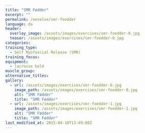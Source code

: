 ```yaml
---
title: "SMR Fødder"
excerpt: ""
permalink: /oevelse/smr-foedder
language: da
header:
  overlay_image: /assets/images/exercises/smr-foedder-0.jpg
  teaser: /assets/images/exercises/smr-foedder-0.jpg
categories:
training_type: 
  - Self Myofascial Release (SMR)
training_focus: 
equipment:
  - lacrosse bold
muscle_group:
alternative_titles:
gallery:
  - url: /assets/images/exercises/smr-foedder-0.jpg
    image_path: /assets/images/exercises/smr-foedder-0.jpg
    alt: "SMR Fødder"
    title: "SMR Fødder"
  - url: /assets/images/exercises/smr-foedder-1.jpg
    image_path: /assets/images/exercises/smr-foedder-1.jpg
    alt: "SMR Fødder"
    title: "SMR Fødder"
last_modified_at: 2015-04-10T13:49:08Z
---
```



